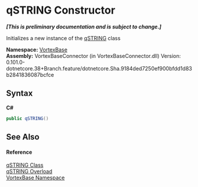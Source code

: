 # qSTRING Constructor 
 _**\[This is preliminary documentation and is subject to change.\]**_

Initializes a new instance of the <a href="T_VortexBase_qSTRING.md">qSTRING</a> class

**Namespace:**&nbsp;<a href="N_VortexBase.md">VortexBase</a><br />**Assembly:**&nbsp;VortexBaseConnector (in VortexBaseConnector.dll) Version: 0.101.0-dotnetcore.38+Branch.feature/dotnetcore.Sha.9184ded7250ef900bfdd1d83b2841836087bcfce

## Syntax

**C#**<br />
``` C#
public qSTRING()
```


## See Also


#### Reference
<a href="T_VortexBase_qSTRING.md">qSTRING Class</a><br /><a href="Overload_VortexBase_qSTRING__ctor.md">qSTRING Overload</a><br /><a href="N_VortexBase.md">VortexBase Namespace</a><br />